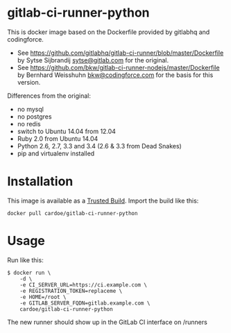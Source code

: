 # gitlab-ci-runner-python

This is docker image based on the Dockerfile provided by gitlabhq and codingforce.
- See https://github.com/gitlabhq/gitlab-ci-runner/blob/master/Dockerfile by Sytse Sijbrandij <sytse@gitlab.com> for the original.
- See https://github.com/bkw/gitlab-ci-runner-nodejs/master/Dockerfile by Bernhard Weisshuhn <bkw@codingforce.com> for the basis for this version.

Differences from the original:

- no mysql
- no postgres
- no redis
- switch to Ubuntu 14.04 from 12.04
- Ruby 2.0 from Ubuntu 14.04
- Python 2.6, 2.7, 3.3 and 3.4 (2.6 & 3.3 from Dead Snakes)
- pip and virtualenv installed

# Installation

This image is available as a [Trusted Build](https://index.docker.io/u/cardoe/gitlab-ci-runner-python/). Import the build like this:

	docker pull cardoe/gitlab-ci-runner-python

# Usage
Run like this:

	$ docker run \
		-d \
		-e CI_SERVER_URL=https://ci.example.com \
		-e REGISTRATION_TOKEN=replaceme \
		-e HOME=/root \
		-e GITLAB_SERVER_FQDN=gitlab.example.com \
		cardoe/gitlab-ci-runner-python

The new runner should show up in the GitLab CI interface on /runners
